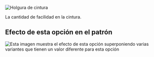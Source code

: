 ![Holgura de cintura](./waistease.svg)

La cantidad de facilidad en la cintura.

## Efecto de esta opción en el patrón

![Esta imagen muestra el efecto de esta opción superponiendo varias variantes que tienen un valor diferente para esta opción](carlton_waistease_sample.svg "Efecto de esta opción en el patrón")
